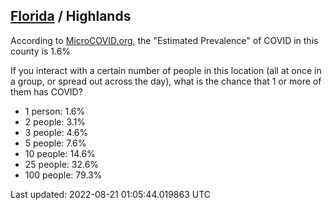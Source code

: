
## [Florida](/united-states/florida) / Highlands

According to [MicroCOVID.org](http://microcovid.org),
the "Estimated Prevalence" of COVID in this county is 1.6%

If you interact with a certain number of people in this location
(all at once in a group, or spread out across the day), what is the chance that
1 or more of them has COVID?

- 1 person: 1.6%
- 2 people: 3.1%
- 3 people: 4.6%
- 5 people: 7.6%
- 10 people: 14.6%
- 25 people: 32.6%
- 100 people: 79.3%

Last updated: 2022-08-21 01:05:44.019863 UTC

